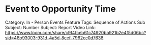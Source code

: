 # Event to Opportunity Time

Category: In - Person Events
Feature Tags: Sequence of Actions
Sub Subject: Number
Subject: Report
Video Link: https://www.loom.com/share/c9f4fceb61c74920ba921b2e4f5d06bc?sid=48b93003-931d-4a5d-8cef-7962cc0d7638